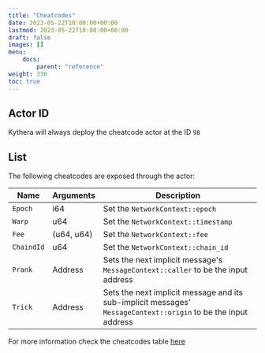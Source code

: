 ```yaml
---
title: "Cheatcodes"
date: 2023-05-22T10:00:00+00:00
lastmod: 2023-05-22T10:00:00+00:00
draft: false
images: []
menu:
    docs:
        parent: "reference"
weight: 330
toc: true
---
```


## Actor ID

Kythera will always deploy the cheatcode actor at the ID `98`

## List

The following cheatcodes are exposed through the actor:

| Name       | Arguments  | Description                                                                                                    |
|------------|------------|----------------------------------------------------------------------------------------------------------------|
| `Epoch`    | i64        | Set the `NetworkContext::epoch`                                                                                |
| `Warp`     | u64        | Set the `NetworkContext::timestamp`                                                                            |
| `Fee`      | (u64, u64) | Set the `NetworkContext::fee`                                                                                  |
| `ChaindId` | u64        | Set the `NetworkContext::chain_id`                                                                             |
| `Prank`    | Address    | Sets the next implicit message's `MessageContext::caller` to be the input address                              |
| `Trick`    | Address    | Sets the next implicit message and its sub-implicit messages' `MessageContext::origin` to be the input address |


For more information check the cheatcodes table [here](https://github.com/polyphene/kythera/blob/main/docs/content/en/docs/reference/cheatcodes.md)
